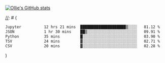 <!--
**icedpanda/icedpanda** is a ✨ _special_ ✨ repository because its `README.md` (this file) appears on your GitHub profile.

Here are some ideas to get you started:

- 🔭 I’m currently working on ...
- 🌱 I’m currently learning ...
- 👯 I’m looking to collaborate on ...
- 🤔 I’m looking for help with ...
- 💬 Ask me about ...
- 📫 How to reach me: ...
- 😄 Pronouns: ...
- ⚡ Fun fact: ...
-->
[![Ollie's GitHub stats](https://github-readme-stats-icedpanda.vercel.app/api?username=icedpanda&count_private=true&show_icons=true)](https://github.com/icedpanda)

[//]: # (---)

[//]: # (📊 **This week I spent my time on:**)

[//]: # (<!--START_SECTION:waka-->

```txt
Jupyter          12 hrs 21 mins  ████████████████████▒░░░░   81.12 %
JSON             1 hr 30 mins    ██▒░░░░░░░░░░░░░░░░░░░░░░   09.91 %
Python           35 mins         █░░░░░░░░░░░░░░░░░░░░░░░░   03.90 %
TSV              24 mins         ▓░░░░░░░░░░░░░░░░░░░░░░░░   02.71 %
CSV              20 mins         ▓░░░░░░░░░░░░░░░░░░░░░░░░   02.28 %
```

<!--END_SECTION:waka-->)
